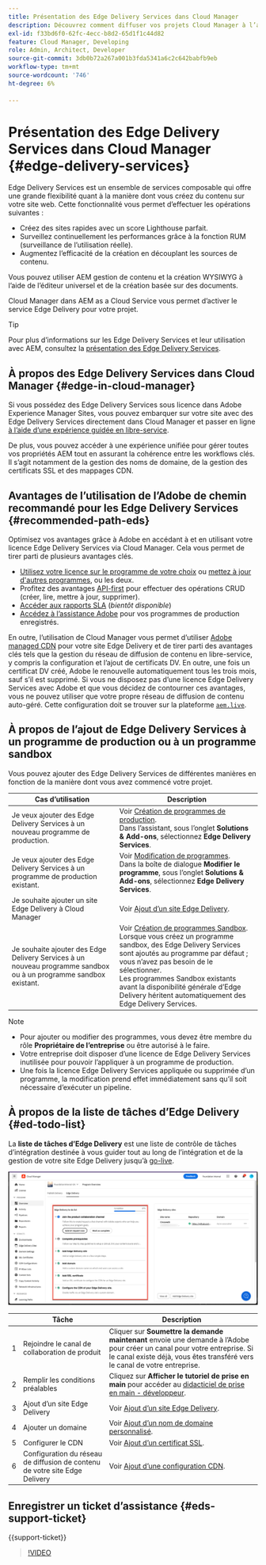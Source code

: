```yaml
---
title: Présentation des Edge Delivery Services dans Cloud Manager
description: Découvrez comment diffuser vos projets Cloud Manager à l’aide de Edge Delivery Services.
exl-id: f33bd6f0-62fc-4ecc-b8d2-65d1f1c44d82
feature: Cloud Manager, Developing
role: Admin, Architect, Developer
source-git-commit: 3db0b72a267a001b3fda5341a6c2c642babfb9eb
workflow-type: tm+mt
source-wordcount: '746'
ht-degree: 6%

---
```



# Présentation des Edge Delivery Services dans Cloud Manager {#edge-delivery-services}

Edge Delivery Services est un ensemble de services composable qui offre une grande flexibilité quant à la manière dont vous créez du contenu sur votre site web. Cette fonctionnalité vous permet d’effectuer les opérations suivantes :

* Créez des sites rapides avec un score Lighthouse parfait.
* Surveillez continuellement les performances grâce à la fonction RUM (surveillance de l’utilisation réelle).
* Augmentez l’efficacité de la création en découplant les sources de contenu.

Vous pouvez utiliser AEM gestion de contenu et la création WYSIWYG à l’aide de l’éditeur universel et de la création basée sur des documents.

Cloud Manager dans AEM as a Cloud Service vous permet d’activer le service Edge Delivery pour votre projet.

>[!TIP]
>
>Pour plus d’informations sur les Edge Delivery Services et leur utilisation avec AEM, consultez la [présentation des Edge Delivery Services](/help/edge/overview.md).

## À propos des Edge Delivery Services dans Cloud Manager {#edge-in-cloud-manager}

Si vous possédez des Edge Delivery Services sous licence dans Adobe Experience Manager Sites, vous pouvez embarquer sur votre site avec des Edge Delivery Services directement dans Cloud Manager et passer en ligne [ à l’aide d’une expérience guidée en libre-service](/help/implementing/cloud-manager/managing-code/private-repositories.md).

De plus, vous pouvez accéder à une expérience unifiée pour gérer toutes vos propriétés AEM tout en assurant la cohérence entre les workflows clés. Il s’agit notamment de la gestion des noms de domaine, de la gestion des certificats SSL et des mappages CDN.

## Avantages de l’utilisation de l’Adobe de chemin recommandé pour les Edge Delivery Services {#recommended-path-eds}

Optimisez vos avantages grâce à Adobe en accédant à et en utilisant votre licence Edge Delivery Services via Cloud Manager. Cela vous permet de tirer parti de plusieurs avantages clés.

* [Utilisez votre licence sur le programme de votre choix](/help/implementing/cloud-manager/edge-delivery/add-edge-delivery-site.md) ou [mettez à jour d&#39;autres programmes](/help/implementing/cloud-manager/edge-delivery/manage-edge-delivery-sites.md), ou les deux.
* Profitez des avantages [API-first](https://developer.adobe.com/experience-cloud/experience-manager-apis/) pour effectuer des opérations CRUD (créer, lire, mettre à jour, supprimer).
* [Accéder aux rapports SLA](/help/implementing/cloud-manager/sla-reporting.md) (*bientôt disponible*)
* [Accédez à l’assistance Adobe](/help/edge/overview.md#support-ticket) pour vos programmes de production enregistrés.

En outre, l’utilisation de Cloud Manager vous permet d’utiliser [Adobe managed CDN](/help/implementing/dispatcher/cdn.md#aem-managed-cdn) pour votre site Edge Delivery et de tirer parti des avantages clés tels que la gestion du réseau de diffusion de contenu en libre-service, y compris la configuration et l’ajout de certificats DV. En outre, une fois un certificat DV créé, Adobe le renouvelle automatiquement tous les trois mois, sauf s’il est supprimé. Si vous ne disposez pas d’une licence Edge Delivery Services avec Adobe et que vous décidez de contourner ces avantages, vous ne pouvez utiliser que votre propre réseau de diffusion de contenu auto-géré. Cette configuration doit se trouver sur la plateforme [`aem.live`](https://www.aem.live/docs/go-live-checklist#cdn-configuration).

## À propos de l’ajout de Edge Delivery Services à un programme de production ou à un programme sandbox

Vous pouvez ajouter des Edge Delivery Services de différentes manières en fonction de la manière dont vous avez commencé votre projet.

| Cas d’utilisation | Description |
| --- | --- |
| Je veux ajouter des Edge Delivery Services à un nouveau programme de production. | Voir [Création de programmes de production](/help/implementing/cloud-manager/getting-access-to-aem-in-cloud/creating-production-programs.md).<br>Dans l’assistant, sous l’onglet **Solutions &amp; Add-ons**, sélectionnez **Edge Delivery Services**. |
| Je veux ajouter des Edge Delivery Services à un programme de production existant. | Voir [Modification de programmes](/help/implementing/cloud-manager/getting-access-to-aem-in-cloud/editing-programs.md).<br>Dans la boîte de dialogue **Modifier le programme**, sous l’onglet **Solutions &amp; Add-ons**, sélectionnez **Edge Delivery Services**. |
| Je souhaite ajouter un site Edge Delivery à Cloud Manager | Voir [Ajout d’un site Edge Delivery](/help/implementing/cloud-manager/edge-delivery/add-edge-delivery-site.md). |
| Je souhaite ajouter des Edge Delivery Services à un nouveau programme sandbox ou à un programme sandbox existant. | Voir [Création de programmes Sandbox](/help/implementing/cloud-manager/getting-access-to-aem-in-cloud/creating-sandbox-programs.md).<br>Lorsque vous créez un programme sandbox, des Edge Delivery Services sont ajoutés au programme par défaut ; vous n’avez pas besoin de le sélectionner.<br>Les programmes Sandbox existants avant la disponibilité générale d’Edge Delivery héritent automatiquement des Edge Delivery Services. |

>[!NOTE]
>
>* Pour ajouter ou modifier des programmes, vous devez être membre du rôle **Propriétaire de l’entreprise** ou être autorisé à le faire.
>* Votre entreprise doit disposer d’une licence de Edge Delivery Services inutilisée pour pouvoir l’appliquer à un programme de production.
>* Une fois la licence Edge Delivery Services appliquée ou supprimée d’un programme, la modification prend effet immédiatement sans qu’il soit nécessaire d’exécuter un pipeline.

## À propos de la liste de tâches d’Edge Delivery {#ed-todo-list}

La **liste de tâches d’Edge Delivery** est une liste de contrôle de tâches d’intégration destinée à vous guider tout au long de l’intégration et de la gestion de votre site Edge Delivery jusqu’à [go-live](/help/journey-onboarding/go-live-checklist.md).

![Liste de tâches de site Edge Delivery](/help/implementing/cloud-manager/assets/cm-eds-todo-list.png)

|   | Tâche | Description |
| --- | --- | --- |
| 1 | Rejoindre le canal de collaboration de produit | Cliquer sur **Soumettre la demande maintenant** envoie une demande à l’Adobe pour créer un canal pour votre entreprise. Si le canal existe déjà, vous êtes transféré vers le canal de votre entreprise. |
| 2 | Remplir les conditions préalables | Cliquez sur **Afficher le tutoriel de prise en main** pour accéder au [didacticiel de prise en main - développeur](https://www.aem.live/developer/tutorial). |
| 3 | Ajout d’un site Edge Delivery | Voir [Ajout d’un site Edge Delivery](#eds-add-site). |
| 4 | Ajouter un domaine | Voir [Ajout d’un nom de domaine personnalisé](/help/implementing/cloud-manager/custom-domain-names/add-custom-domain-name.md). |
| 5 | Configurer le CDN | Voir [Ajout d’un certificat SSL](/help/implementing/cloud-manager/managing-ssl-certifications/add-ssl-certificate.md). |
| 6 | Configuration du réseau de diffusion de contenu de votre site Edge Delivery | Voir [Ajout d’une configuration CDN](#add-cdn). |

<!-- &#x2460; for "1" inside circle -->

## Enregistrer un ticket d’assistance {#eds-support-ticket}

{{support-ticket}}

>[!VIDEO](https://video.tv.adobe.com/v/3428020?learn=on)

